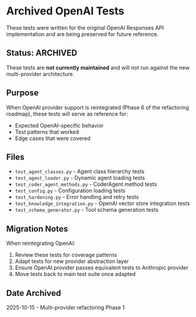 # Archived OpenAI Tests

These tests were written for the original OpenAI Responses API implementation and are being preserved for future reference.

## Status: ARCHIVED

These tests are **not currently maintained** and will not run against the new multi-provider architecture.

## Purpose

When OpenAI provider support is reintegrated (Phase 6 of the refactoring roadmap), these tests will serve as reference for:
- Expected OpenAI-specific behavior
- Test patterns that worked
- Edge cases that were covered

## Files

- `test_agent_classes.py` - Agent class hierarchy tests
- `test_agent_loader.py` - Dynamic agent loading tests
- `test_coder_agent_methods.py` - CoderAgent method tests
- `test_config.py` - Configuration loading tests
- `test_hardening.py` - Error handling and retry tests
- `test_knowledge_integration.py` - OpenAI vector store integration tests
- `test_schema_generator.py` - Tool schema generation tests

## Migration Notes

When reintegrating OpenAI:
1. Review these tests for coverage patterns
2. Adapt tests for new provider abstraction layer
3. Ensure OpenAI provider passes equivalent tests to Anthropic provider
4. Move tests back to main test suite once adapted

## Date Archived

2025-10-15 - Multi-provider refactoring Phase 1
